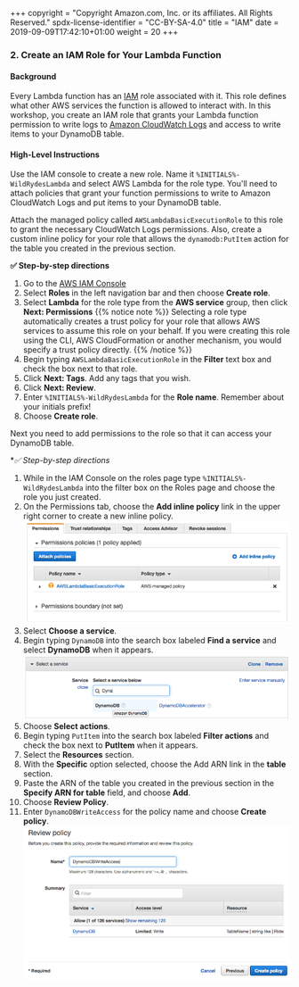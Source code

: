 +++
copyright = "Copyright Amazon.com, Inc. or its affiliates. All Rights Reserved."
spdx-license-identifier = "CC-BY-SA-4.0"
title = "IAM"
date = 2019-09-09T17:42:10+01:00
weight = 20
+++

### 2. Create an IAM Role for Your Lambda Function

#### Background

Every Lambda function has an [IAM][iam] role associated with it. This role defines what other AWS services the function is allowed to interact with. In this workshop, you create an IAM role that grants your Lambda function permission to write logs to [Amazon CloudWatch Logs][cloudwatch] and access to write items to your DynamoDB table.

#### High-Level Instructions

Use the IAM console to create a new role. Name it `%INITIALS%-WildRydesLambda` and select AWS Lambda for the role type. You'll need to attach policies that grant your function permissions to write to Amazon CloudWatch Logs and put items to your DynamoDB table.

Attach the managed policy called `AWSLambdaBasicExecutionRole` to this role to grant the necessary CloudWatch Logs permissions. Also, create a custom inline policy for your role that allows the `dynamodb:PutItem` action for the table you created in the previous section.

**:white_check_mark: Step-by-step directions**

1. Go to the [AWS IAM Console][iam-console]
1. Select **Roles** in the left navigation bar and then choose **Create role**.
1. Select **Lambda** for the role type from the **AWS service** group, then click **Next: Permissions**
{{% notice note %}}
Selecting a role type automatically creates a trust policy for your role that allows AWS services to assume this role on your behalf. If you were creating this role using the CLI, AWS CloudFormation or another mechanism, you would specify a trust policy directly.
{{% /notice %}}
1. Begin typing `AWSLambdaBasicExecutionRole` in the **Filter** text box and check the box next to that role.
1. Click **Next: Tags**. Add any tags that you wish.
1. Click **Next: Review**.
1. Enter `%INITIALS%-WildRydesLambda` for the **Role name**. Remember about your initials prefix!
1. Choose **Create role**. 

Next you need to add permissions to the role so that it can access your DynamoDB table.

**:white_check_mark: Step-by-step directions*

1. While in the IAM Console on the roles page type `%INITIALS%-WildRydesLambda` into the filter box on the Roles page and choose the role you just created.
1. On the Permissions tab, choose the **Add inline policy** link in the upper right corner to create a new inline policy.
    ![Inline policies screenshot](/images/inline-policies.png)
1. Select **Choose a service**.
1. Begin typing `DynamoDB` into the search box labeled **Find a service** and select **DynamoDB** when it appears.
    ![Select policy service](/images/select-policy-service.png)
1. Choose **Select actions**.
1. Begin typing `PutItem` into the search box labeled **Filter actions** and check the box next to **PutItem** when it appears.
1. Select the **Resources** section.
1. With the **Specific** option selected, choose the Add ARN link in the **table** section.
1. Paste the ARN of the table you created in the previous section in the **Specify ARN for table** field, and choose **Add**.
1. Choose **Review Policy**.
1. Enter `DynamoDBWriteAccess` for the policy name and choose **Create policy**.
    ![Review Policy](/images/review-policy.png)

[cloudwatch]: https://aws.amazon.com/cloudwatch/
[iam]: https://aws.amazon.com/iam/
[iam-console]: https://console.aws.amazon.com/iam/home
